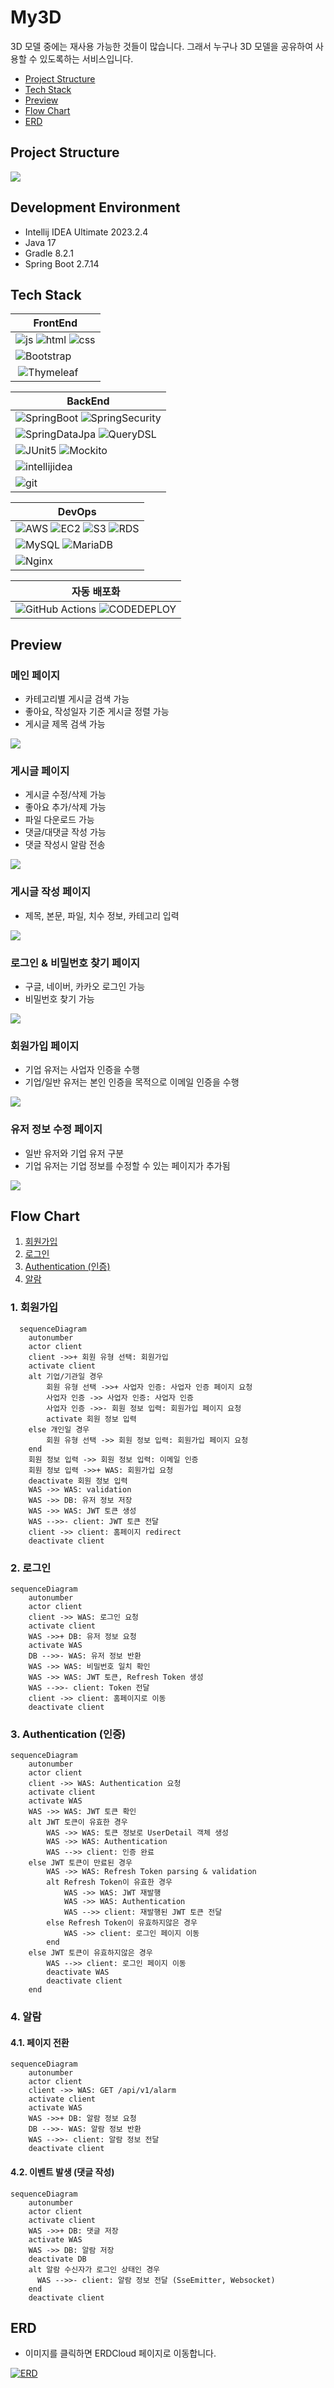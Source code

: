 # My3D

3D 모델 중에는 재사용 가능한 것들이 많습니다. 그래서 누구나 3D 모델을 공유하여 사용할 수 있도록하는 서비스입니다.

- [Project Structure](#project-structure)
- [Tech Stack](#tech-stack)
- [Preview](#preview)
- [Flow Chart](#flow-chart)
- [ERD](#erd)

## Project Structure

![](./imgs/my3d_project_structure.svg)

## Development Environment

- Intellij IDEA Ultimate 2023.2.4
- Java 17
- Gradle 8.2.1
- Spring Boot 2.7.14

## Tech Stack

| FrontEnd                                                                                                                                                                                                                                                                                                                      |
|-------------------------------------------------------------------------------------------------------------------------------------------------------------------------------------------------------------------------------------------------------------------------------------------------------------------------------|
| ![js](https://img.shields.io/badge/javascript-%23F7DF1E.svg?style=for-the-badge&logo=javascript&logoColor=black) ![html](https://img.shields.io/badge/HTML-%23E34F26.svg?style=for-the-badge&logo=html5&logoColor=white) ![css](https://img.shields.io/badge/CSS-%231572B6.svg?style=for-the-badge&logo=css3&logoColor=white) |
| ![Bootstrap](https://img.shields.io/badge/bootstrap-%238511FA.svg?style=for-the-badge&logo=bootstrap&logoColor=white)                                                                                                                                                                                                         | 
| ️ ![Thymeleaf](https://img.shields.io/badge/Thymeleaf-%23005C0F.svg?style=for-the-badge&logo=Thymeleaf&logoColor=white)                                                                                                                                                                                                       |

| BackEnd                                                                                                                                                                                                                                                                                                                                                                                                                                                                                                                                                                                                 |
|---------------------------------------------------------------------------------------------------------------------------------------------------------------------------------------------------------------------------------------------------------------------------------------------------------------------------------------------------------------------------------------------------------------------------------------------------------------------------------------------------------------------------------------------------------------------------------------------------------|
| ![SpringBoot](https://img.shields.io/badge/SPRINGBOOT-6DB33F?style=for-the-badge&logo=springboot&logoColor=white) ![SpringSecurity](https://img.shields.io/badge/SPRINGSECURITY-6DB33F?style=for-the-badge&logo=springsecurity&logoColor=white) |
| ![SpringDataJpa](https://img.shields.io/badge/SPRING_DATA_JPA-6DB33F?style=for-the-badge) ![QueryDSL](https://img.shields.io/badge/QueryDSL-009DB8?style=for-the-badge) |
| ![JUnit5](https://img.shields.io/badge/JUnit5-25A162?style=for-the-badge&logo=junit5&logoColor=white) ![Mockito](https://img.shields.io/badge/Mockito-25A162?style=for-the-badge)|
| ![intellijidea](https://img.shields.io/badge/intellij_idea-000000?style=for-the-badge&logo=intellijidea&logoColor=white)                                                                                                                                                                                                                                                                                                                                                                                                                                                                                |
| ![git](https://img.shields.io/badge/git-F05032?style=for-the-badge&logo=git&logoColor=white)                                                                                                                                                                                                                                                                                                                                                                                                                                                                                                            |

| DevOps                                                                                                                                                                                                                                                                                                                                                                                                                                      |
|---------------------------------------------------------------------------------------------------------------------------------------------------------------------------------------------------------------------------------------------------------------------------------------------------------------------------------------------------------------------------------------------------------------------------------------------|
| ![AWS](https://img.shields.io/badge/AWS-%23FF9900.svg?style=for-the-badge&logo=amazon-aws&logoColor=white) ![EC2](https://img.shields.io/badge/Amazon%20EC2-FF9900?style=for-the-badge&logo=amazonec2&logoColor=white) ![S3](https://img.shields.io/badge/Amazon%20S3-569A31?style=for-the-badge&logo=amazons3&logoColor=white) ![RDS](https://img.shields.io/badge/Amazon%20RDS-527FFF?style=for-the-badge&logo=amazonrds&logoColor=white) |
| ![MySQL](https://img.shields.io/badge/MySQL-4479A1?style=for-the-badge&logo=mysql&logoColor=white) ![MariaDB](https://img.shields.io/badge/MariaDB-003545?style=for-the-badge&logo=mariadb&logoColor=white)                                                                                                                                                                                                                                 |
| ![Nginx](https://img.shields.io/badge/nginx-%23009639.svg?style=for-the-badge&logo=nginx&logoColor=white)                                                                                                                                                                                                                                                                                                                                                                                                                                          |

| 자동 배포화                                                                                                                                                                                                                                                             | 
|--------------------------------------------------------------------------------------------------------------------------------------------------------------------------------------------------------------------------------------------------------------------|
| ![GitHub Actions](https://img.shields.io/badge/github%20actions-%232671E5.svg?style=for-the-badge&logo=githubactions&logoColor=white) ![CODEDEPLOY](https://img.shields.io/badge/CODEDEPLOY-%232671E5?style=for-the-badge) |

## Preview

### 메인 페이지

- 카테고리별 게시글 검색 가능
- 좋아요, 작성일자 기준 게시글 정렬 가능
- 게시글 제목 검색 가능

![](./imgs/main_page.png)

### 게시글 페이지

- 게시글 수정/삭제 가능
- 좋아요 추가/삭제 가능
- 파일 다운로드 가능
- 댓글/대댓글 작성 가능
- 댓글 작성시 알람 전송

![](./imgs/article_page.png)

### 게시글 작성 페이지

- 제목, 본문, 파일, 치수 정보, 카테고리 입력

![](./imgs/article_write_page.gif)

### 로그인 & 비밀번호 찾기 페이지

- 구글, 네이버, 카카오 로그인 가능
- 비밀번호 찾기 가능

![](./imgs/login_page.gif)

### 회원가입 페이지

- 기업 유저는 사업자 인증을 수행
- 기업/일반 유저는 본인 인증을 목적으로 이메일 인증을 수행

![](./imgs/signup_page.gif)

### 유저 정보 수정 페이지

- 일반 유저와 기업 유저 구분
- 기업 유저는 기업 정보를 수정할 수 있는 페이지가 추가됨

![](./imgs/update_user_page.gif)

## Flow Chart

1. [회원가입](#1-회원가입)
2. [로그인](#2-로그인)
3. [Authentication (인증)](#3-authentication-인증)
4. [알람](#4-알람)

### 1. 회원가입

```mermaid
  sequenceDiagram
    autonumber
    actor client
    client ->>+ 회원 유형 선택: 회원가입
    activate client
    alt 기업/기관일 경우
        회원 유형 선택 ->>+ 사업자 인증: 사업자 인증 페이지 요청
        사업자 인증 ->> 사업자 인증: 사업자 인증
        사업자 인증 ->>- 회원 정보 입력: 회원가입 페이지 요청
        activate 회원 정보 입력
    else 개인일 경우
        회원 유형 선택 ->> 회원 정보 입력: 회원가입 페이지 요청
    end
    회원 정보 입력 ->> 회원 정보 입력: 이메일 인증
    회원 정보 입력 ->>+ WAS: 회원가입 요청
    deactivate 회원 정보 입력
    WAS ->> WAS: validation
    WAS ->> DB: 유저 정보 저장
    WAS ->> WAS: JWT 토큰 생성
    WAS -->>- client: JWT 토큰 전달
    client ->> client: 홈페이지 redirect 
    deactivate client
```

### 2. 로그인

```mermaid
sequenceDiagram
    autonumber
    actor client
    client ->> WAS: 로그인 요청
    activate client
    WAS ->>+ DB: 유저 정보 요청
    activate WAS
    DB -->>- WAS: 유저 정보 반환
    WAS ->> WAS: 비밀번호 일치 확인
    WAS ->> WAS: JWT 토큰, Refresh Token 생성
    WAS -->>- client: Token 전달
    client ->> client: 홈페이지로 이동
    deactivate client
```

### 3. Authentication (인증)

```mermaid
sequenceDiagram
    autonumber
    actor client
    client ->> WAS: Authentication 요청
    activate client
    activate WAS
    WAS ->> WAS: JWT 토큰 확인
    alt JWT 토큰이 유효한 경우
        WAS ->> WAS: 토큰 정보로 UserDetail 객체 생성
        WAS ->> WAS: Authentication
        WAS -->> client: 인증 완료
    else JWT 토큰이 만료된 경우
        WAS ->> WAS: Refresh Token parsing & validation
        alt Refresh Token이 유효한 경우
            WAS ->> WAS: JWT 재발행
            WAS ->> WAS: Authentication
            WAS -->> client: 재발행된 JWT 토큰 전달
        else Refresh Token이 유효하지않은 경우
            WAS ->> client: 로그인 페이지 이동
        end
    else JWT 토큰이 유효하지않은 경우
        WAS -->> client: 로그인 페이지 이동
        deactivate WAS
        deactivate client
    end
```

### 4. 알람

#### 4.1. 페이지 전환
```mermaid
sequenceDiagram
    autonumber
    actor client
    client ->> WAS: GET /api/v1/alarm
    activate client
    activate WAS
    WAS ->>+ DB: 알람 정보 요청
    DB -->>- WAS: 알람 정보 반환
    WAS -->>- client: 알람 정보 전달
    deactivate client
```
#### 4.2. 이벤트 발생 (댓글 작성)
```mermaid
sequenceDiagram
    autonumber
    actor client
    activate client
    WAS ->>+ DB: 댓글 저장
    activate WAS
    WAS ->> DB: 알람 저장
    deactivate DB
    alt 알람 수신자가 로그인 상태인 경우
      WAS -->>- client: 알람 정보 전달 (SseEmitter, Websocket)
    end
    deactivate client
```

## ERD

- 이미지를 클릭하면 ERDCloud 페이지로 이동합니다.

[![ERD](./imgs/my3d-erd.png)](https://www.erdcloud.com/p/z2Xw9K4cA8buyzSZQ)
